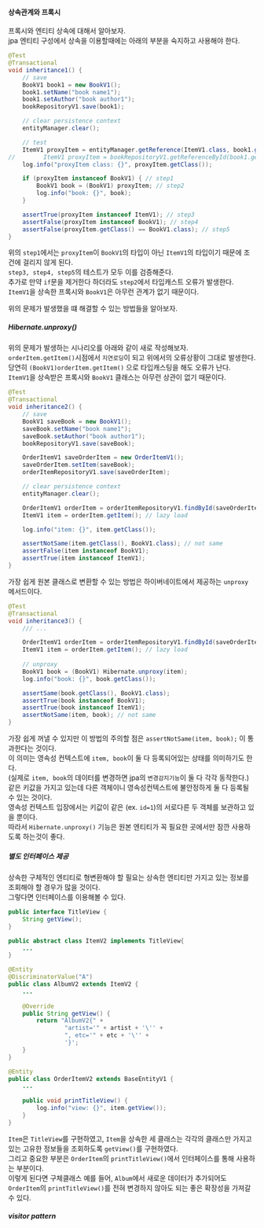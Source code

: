 #### 상속관계와 프록시
프록시와 엔티티 상속에 대해서 알아보자.  
jpa 엔티티 구성에서 상속을 이용할때에는 아래의 부분을 숙지하고 사용해야 한다.

~~~java
@Test
@Transactional
void inheritance1() {
    // save
    BookV1 book1 = new BookV1();
    book1.setName("book name1");
    book1.setAuthor("book author1");
    bookRepositoryV1.save(book1);

    // clear persistence context
    entityManager.clear();

    // test
    ItemV1 proxyItem = entityManager.getReference(ItemV1.class, book1.getId());
//        ItemV1 proxyItem = bookRepositoryV1.getReferenceById(book1.getId());
    log.info("proxyItem class: {}", proxyItem.getClass());

    if (proxyItem instanceof BookV1) { // step1
        BookV1 book = (BookV1) proxyItem; // step2
        log.info("book: {}", book);
    }

    assertTrue(proxyItem instanceof ItemV1); // step3
    assertFalse(proxyItem instanceof BookV1); // step4
    assertFalse(proxyItem.getClass() == BookV1.class); // step5
}
~~~

위의 `step1`에서는 `proxyItem`이 `BookV1`의 타입이 아닌 `ItemV1`의 타입이기 때문에 조건에 걸리지 않게 된다.  
`step3, step4, step5`의 테스트가 모두 이를 검증해준다.    
추가로 만약 `if`문을 제거한다 하더라도 `step2`에서 타입캐스트 오류가 발생한다.  
`ItemV1`을 상속한 프록시와 `BookV1`은 아무런 관계가 없기 때문이다.

위의 문제가 발생했을 떄 해결할 수 있는 방법들을 알아보자.

##### Hibernate.unproxy()
위의 문제가 발생하는 시나리오를 아래와 같이 새로 작성해보자.  
`orderItem.getItem()`시점에서 `지연로딩`이 되고 위에서의 오류상황이 그대로 발생한다.  
당연히 `(BookV1)orderItem.getItem()` 으로 타입캐스팅을 해도 오류가 난다.  
`ItemV1`을 상속받은 프록시와 `BookV1` 클래스는 아무런 상관이 없기 때문이다.  

~~~java
@Test
@Transactional
void inheritance2() {
    // save
    BookV1 saveBook = new BookV1();
    saveBook.setName("book name1");
    saveBook.setAuthor("book author1");
    bookRepositoryV1.save(saveBook);

    OrderItemV1 saveOrderItem = new OrderItemV1();
    saveOrderItem.setItem(saveBook);
    orderItemRepositoryV1.save(saveOrderItem);

    // clear persistence context
    entityManager.clear();

    OrderItemV1 orderItem = orderItemRepositoryV1.findById(saveOrderItem.getId()).get();
    ItemV1 item = orderItem.getItem(); // lazy load

    log.info("item: {}", item.getClass());

    assertNotSame(item.getClass(), BookV1.class); // not same
    assertFalse(item instanceof BookV1);
    assertTrue(item instanceof ItemV1);
}
~~~

가장 쉽게 원본 클래스로 변환할 수 있는 방법은 하이버네이트에서 제공하는 `unproxy` 메서드이다.  

~~~java
@Test
@Transactional
void inheritance3() {
    /// ...

    OrderItemV1 orderItem = orderItemRepositoryV1.findById(saveOrderItem.getId()).get();
    ItemV1 item = orderItem.getItem(); // lazy load
        
    // unproxy
    BookV1 book = (BookV1) Hibernate.unproxy(item);
    log.info("book: {}", book.getClass());

    assertSame(book.getClass(), BookV1.class);
    assertTrue(book instanceof BookV1);
    assertTrue(book instanceof ItemV1);
    assertNotSame(item, book); // not same
}
~~~

가장 쉽게 꺼낼 수 있지만 이 방법의 주의할 점은 `assertNotSame(item, book);` 이 통과한다는 것이다.  
이 의미는 영속성 컨텍스트에 `item, book`이 둘 다 등록되어있는 상태를 의미하기도 한다.  
(실제로 `item, book`의 데이터를 변경하면 jpa의 `변경감지기능`이 둘 다 각각 동작한다.)  
같은 키값을 가지고 있는데 다른 객체이니 영속성컨텍스트에 불안정하게 둘 다 등록될 수 있는 것이다.  
영속성 컨텍스트 입장에서는 키값이 같은 (ex. `id=1`)의 서로다른 두 객체를 보관하고 있을 뿐이다.  
따라서 `Hibernate.unproxy()` 기능은 원본 엔티티가 꼭 필요한 곳에서만 잠깐 사용하도록 하는것이 좋다.


##### 별도 인터페이스 제공
상속한 구체적인 엔티티로 형변환해야 할 필요는 상속한 엔티티만 가지고 있는 정보를 조회해야 할 경우가 많을 것이다.  
그렇다면 인터페이스를 이용해볼 수 있다.  

~~~java
public interface TitleView {
    String getView();
}

public abstract class ItemV2 implements TitleView{
    ...
}

@Entity
@DiscriminatorValue("A")
public class AlbumV2 extends ItemV2 {
    ...
    
    @Override
    public String getView() {
        return "AlbumV2{" +
                "artist='" + artist + '\'' +
                ", etc='" + etc + '\'' +
                '}';
    }
}

@Entity
public class OrderItemV2 extends BaseEntityV1 {
    ...
    
    public void printTitleView() {
        log.info("view: {}", item.getView());
    }
}
~~~

`Item`은 `TitleView`를 구현하였고, `Item`을 상속한 세 클래스는 각각의 클래스만 가지고 있는 고유한 정보들을 조회하도록 `getView()`를 구현하였다.  
그리고 중요한 부분은 `OrderItem`의 ```printTitleView()```에서 인터페이스를 통해 사용하는 부분이다.  
이렇게 된다면 구체클래스 예를 들어, `Album`에서 새로운 데이터가 추가되어도 `OrderItem`의 `printTitleView()`를 전혀 변경하지 않아도 되는 좋은 확장성을 가져갈 수 있다.



##### visitor pattern
